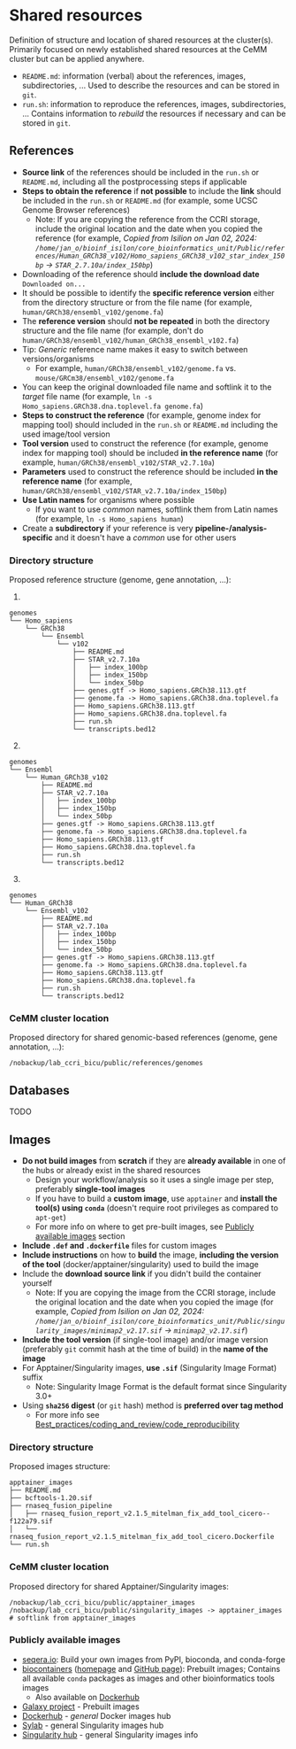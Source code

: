 # Shared resources

Definition of structure and location of shared resources at the cluster(s). Primarily focused on newly established shared resources at the CeMM cluster but can be applied anywhere.

- `README.md`: information (verbal) about the references, images, subdirectories, ... Used to describe the resources and can be stored in `git`.
- `run.sh`: information to reproduce the references, images, subdirectories, ... Contains information to *rebuild* the resources if necessary and can be stored in `git`.

## References

- **Source link** of the references should be included in the `run.sh` or `README.md`, including all the postprocessing steps if applicable
- **Steps to obtain the reference** if **not possible** to include the **link** should be included in the `run.sh` or `README.md` (for example, some UCSC  Genome Browser references)
    - Note: If you are copying the reference from the CCRI storage, include the original location and the date when you copied the reference (for example, *Copied from Isilion on Jan 02, 2024: `/home/jan_o/bioinf_isilon/core_bioinformatics_unit/Public/references/Human_GRCh38_v102/Homo_sapiens_GRCh38_v102_star_index_150bp` -> `STAR_2.7.10a/index_150bp`*)
- Downloading of the reference should **include the download date** `Downloaded on...`
- It should be possible to identify the **specific reference version** either from the directory structure or from the file name (for example, `human/GRCh38/ensembl_v102/genome.fa`)
- The **reference version** should **not be repeated** in both the directory structure and the file name (for example, don't do `human/GRCh38/ensembl_v102/human_GRCh38_ensembl_v102.fa`)
- Tip: *Generic* reference name makes it easy to switch between versions/organisms
    - For example, `human/GRCh38/ensembl_v102/genome.fa` vs. `mouse/GRCm38/ensembl_v102/genome.fa`
- You can keep the original downloaded file name and softlink it to the *target* file name (for example,
  `ln -s Homo_sapiens.GRCh38.dna.toplevel.fa genome.fa`)
- **Steps to construct the reference** (for example, genome index for mapping tool) should included in the `run.sh` or `README.md` including the used image/tool version
- **Tool version** used to construct the reference (for example, genome index for mapping tool) should be included **in the reference name** (for example, `human/GRCh38/ensembl_v102/STAR_v2.7.10a`)
- **Parameters** used to construct the reference should be included **in the reference name** (for example, `human/GRCh38/ensembl_v102/STAR_v2.7.10a/index_150bp`)
- **Use Latin names** for organisms where possible
    - If you want to use *common* names, softlink them from Latin names (for example, `ln -s Homo_sapiens human`)
- Create a **subdirectory** if your reference is very **pipeline-/analysis-specific** and it doesn't have a *common* use for other users

### Directory structure

Proposed reference structure (genome, gene annotation, ...):

1.

```shell
genomes
└── Homo_sapiens
    └── GRCh38
        └── Ensembl
            └── v102
                ├── README.md
                ├── STAR_v2.7.10a
                │   ├── index_100bp
                │   ├── index_150bp
                │   └── index_50bp
                ├── genes.gtf -> Homo_sapiens.GRCh38.113.gtf
                ├── genome.fa -> Homo_sapiens.GRCh38.dna.toplevel.fa
                ├── Homo_sapiens.GRCh38.113.gtf
                ├── Homo_sapiens.GRCh38.dna.toplevel.fa
                ├── run.sh
                └── transcripts.bed12
```

2.

```shell
genomes
└── Ensembl
    └── Human_GRCh38_v102
        ├── README.md
        ├── STAR_v2.7.10a
        │   ├── index_100bp
        │   ├── index_150bp
        │   └── index_50bp
        ├── genes.gtf -> Homo_sapiens.GRCh38.113.gtf
        ├── genome.fa -> Homo_sapiens.GRCh38.dna.toplevel.fa
        ├── Homo_sapiens.GRCh38.113.gtf
        ├── Homo_sapiens.GRCh38.dna.toplevel.fa
        ├── run.sh
        └── transcripts.bed12
```

3.

```shell
genomes
└── Human_GRCh38
    └── Ensembl_v102
        ├── README.md
        ├── STAR_v2.7.10a
        │   ├── index_100bp
        │   ├── index_150bp
        │   └── index_50bp
        ├── genes.gtf -> Homo_sapiens.GRCh38.113.gtf
        ├── genome.fa -> Homo_sapiens.GRCh38.dna.toplevel.fa
        ├── Homo_sapiens.GRCh38.113.gtf
        ├── Homo_sapiens.GRCh38.dna.toplevel.fa
        ├── run.sh
        └── transcripts.bed12
```

### CeMM cluster location

Proposed directory for shared genomic-based references (genome, gene annotation, ...):

```shell
/nobackup/lab_ccri_bicu/public/references/genomes
```

## Databases

TODO

## Images

- **Do not build images** from **scratch** if they are **already available** in one of the hubs or already exist in the shared resources
    - Design your workflow/analysis so it uses a single image per step, preferably **single-tool images**
    - If you have to build a **custom image**, use `apptainer` and **install the tool(s) using `conda`** (doesn't require root privileges as compared to `apt-get`)
    - For more info on where to get pre-built images, see [Publicly available images](#publicly-available-images) section
- **Include `.def` and `.dockerfile`** files for custom images
- **Include instructions** on how to **build** the image, **including the version of the tool** (docker/apptainer/singularity) used to build the image
- Include the **download source link** if you didn't build the container yourself
    - Note: If you are copying the image from the CCRI storage, include the original location and the date when you copied the image (for example, *Copied from Isilion on Jan 02, 2024: `/home/jan_o/bioinf_isilon/core_bioinformatics_unit/Public/singularity_images/minimap2_v2.17.sif` -> `minimap2_v2.17.sif`*)
- **Include the tool version** (if single-tool image) and/or image version (preferably `git` commit hash at the time of build) in the **name of the image**
- For Apptainer/Singularity images, **use `.sif`** (Singularity Image Format) suffix
    - Note: Singularity Image Format is the default format since Singularity 3.0+
- Using **`sha256` digest** (or `git` hash) method is **preferred over tag method**
    - For more info see [Best_practices/coding_and_review/code_reproducibility](https://github.com/BiCU-CCRI/Best_practices/blob/15-best-coding-practices-and-code-review/coding_and_review/code_reproducibility.md#base-image)

### Directory structure

Proposed images structure:

```shell
apptainer_images
├── README.md
├── bcftools-1.20.sif
├── rnaseq_fusion_pipeline
│   ├── rnaseq_fusion_report_v2.1.5_mitelman_fix_add_tool_cicero--f122a79.sif
│   └── rnaseq_fusion_report_v2.1.5_mitelman_fix_add_tool_cicero.Dockerfile
└── run.sh
```

### CeMM cluster location

Proposed directory for shared Apptainer/Singularity images:

```shell
/nobackup/lab_ccri_bicu/public/apptainer_images
/nobackup/lab_ccri_bicu/public/singularity_images -> apptainer_images # softlink from apptainer_images
```

### Publicly available images

- [seqera.io](https://seqera.io/containers/): Build your own images from PyPI, bioconda, and conda-forge
- [biocontainers](https://quay.io/organization/biocontainers) ([homepage](https://biocontainers.pro/registry) and [GitHub page](https://github.com/BioContainers/containers)): Prebuilt images; Contains all available `conda` packages as images and other bioinformatics tools images
    - Also available on [Dockerhub](https://hub.docker.com/u/biocontainers)
- [Galaxy project](https://depot.galaxyproject.org/singularity/) - Prebuilt images
- [Dockerhub](https://hub.docker.com/search) - *general* Docker images hub
- [Sylab](https://cloud.sylabs.io/library) - general Singularity images hub
- [Singularity hub](https://singularityhub.github.io/) - general Singularity images info

